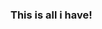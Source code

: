 ### This is all i have!

<!--
Some heavens!
    - RA 1h 25m 25s | Dec +4° 36′ 3″
    - 65–90° N | 180° W – 180° E
    - 30–65° N | 120–180° W
    - 30–65° N | 60–120° W
    - 30–65° N | 0–60° W
    - 30–65° N | 0–60° E
    - 30–65° N | 60–120° E

    ```python
      sys.exit(0)
    ```

-->
